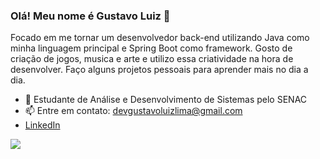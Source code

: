 ### Olá! Meu nome é Gustavo Luiz 👋
Focado em me tornar um desenvolvedor back-end utilizando Java como minha linguagem principal e Spring Boot como framework. Gosto de criação de jogos, musica e arte e utilizo essa criatividade na hora de desenvolver. Faço alguns projetos pessoais para aprender mais no dia a dia.

- 🔭 Estudante de Análise e Desenvolvimento de Sistemas pelo SENAC
- 📫 Entre em contato: devgustavoluizlima@gmail.com 
- <a href="https://www.linkedin.com/in/gustavoluizlima/" target="_blank">LinkedIn</a>

<p align="center> 
  <h2> Minhas Habilidades>  
</p>
<p align="center">
  <a href="https://skillicons.dev">
    <img src="https://skillicons.dev/icons?i=java,spring,js,html,css,postgres,git&theme=light" />
  </a>
</p>
